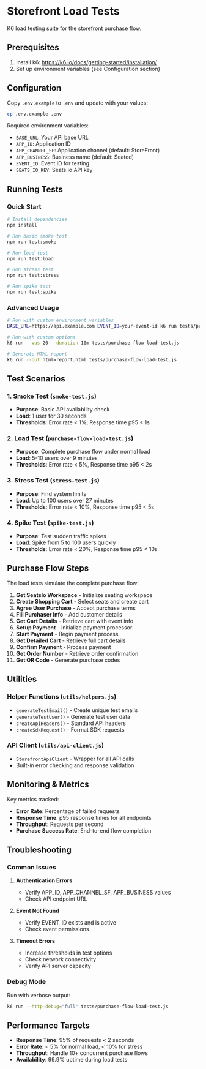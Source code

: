 # Storefront Load Tests

K6 load testing suite for the storefront purchase flow.

## Prerequisites

1. Install k6: https://k6.io/docs/getting-started/installation/
2. Set up environment variables (see Configuration section)

## Configuration

Copy `.env.example` to `.env` and update with your values:

```bash
cp .env.example .env
```

Required environment variables:
- `BASE_URL`: Your API base URL
- `APP_ID`: Application ID
- `APP_CHANNEL_SF`: Application channel (default: StoreFront)
- `APP_BUSINESS`: Business name (default: Seated)
- `EVENT_ID`: Event ID for testing
- `SEATS_IO_KEY`: Seats.io API key

## Running Tests

### Quick Start

```bash
# Install dependencies
npm install

# Run basic smoke test
npm run test:smoke

# Run load test
npm run test:load

# Run stress test
npm run test:stress

# Run spike test
npm run test:spike
```

### Advanced Usage

```bash
# Run with custom environment variables
BASE_URL=https://api.example.com EVENT_ID=your-event-id k6 run tests/purchase-flow-load-test.js

# Run with custom options
k6 run --vus 20 --duration 10m tests/purchase-flow-load-test.js

# Generate HTML report
k6 run --out html=report.html tests/purchase-flow-load-test.js
```

## Test Scenarios

### 1. Smoke Test (`smoke-test.js`)
- **Purpose**: Basic API availability check
- **Load**: 1 user for 30 seconds
- **Thresholds**: Error rate < 1%, Response time p95 < 1s

### 2. Load Test (`purchase-flow-load-test.js`)
- **Purpose**: Complete purchase flow under normal load
- **Load**: 5-10 users over 9 minutes
- **Thresholds**: Error rate < 5%, Response time p95 < 2s

### 3. Stress Test (`stress-test.js`)
- **Purpose**: Find system limits
- **Load**: Up to 100 users over 27 minutes
- **Thresholds**: Error rate < 10%, Response time p95 < 5s

### 4. Spike Test (`spike-test.js`)
- **Purpose**: Test sudden traffic spikes
- **Load**: Spike from 5 to 100 users quickly
- **Thresholds**: Error rate < 20%, Response time p95 < 10s

## Purchase Flow Steps

The load tests simulate the complete purchase flow:

1. **Get SeatsIo Workspace** - Initialize seating workspace
2. **Create Shopping Cart** - Select seats and create cart
3. **Agree User Purchase** - Accept purchase terms
4. **Fill Purchaser Info** - Add customer details
5. **Get Cart Details** - Retrieve cart with event info
6. **Setup Payment** - Initialize payment processor
7. **Start Payment** - Begin payment process
8. **Get Detailed Cart** - Retrieve full cart details
9. **Confirm Payment** - Process payment
10. **Get Order Number** - Retrieve order confirmation
11. **Get QR Code** - Generate purchase codes

## Utilities

### Helper Functions (`utils/helpers.js`)
- `generateTestEmail()` - Create unique test emails
- `generateTestUser()` - Generate test user data
- `createApiHeaders()` - Standard API headers
- `createSdkRequest()` - Format SDK requests

### API Client (`utils/api-client.js`)
- `StorefrontApiClient` - Wrapper for all API calls
- Built-in error checking and response validation

## Monitoring & Metrics

Key metrics tracked:
- **Error Rate**: Percentage of failed requests
- **Response Time**: p95 response times for all endpoints
- **Throughput**: Requests per second
- **Purchase Success Rate**: End-to-end flow completion

## Troubleshooting

### Common Issues

1. **Authentication Errors**
   - Verify APP_ID, APP_CHANNEL_SF, APP_BUSINESS values
   - Check API endpoint URL

2. **Event Not Found**
   - Verify EVENT_ID exists and is active
   - Check event permissions

3. **Timeout Errors**
   - Increase thresholds in test options
   - Check network connectivity
   - Verify API server capacity

### Debug Mode

Run with verbose output:
```bash
k6 run --http-debug="full" tests/purchase-flow-load-test.js
```

## Performance Targets

- **Response Time**: 95% of requests < 2 seconds
- **Error Rate**: < 5% for normal load, < 10% for stress
- **Throughput**: Handle 10+ concurrent purchase flows
- **Availability**: 99.9% uptime during load tests